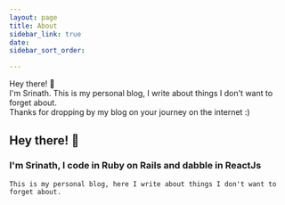 ```yaml
---
layout: page
title: About
sidebar_link: true
date: 
sidebar_sort_order: 

---
```

<div class="message">

Hey there! 👋
<br>
I'm Srinath.
This is my personal blog, I write about things I don't want to forget about.
<br>
Thanks for dropping by my blog on your journey on the internet :)

</div>

## Hey there! 👋
### I'm Srinath, I code in Ruby on Rails and dabble in ReactJs
```
This is my personal blog, here I write about things I don't want to forget about.
```